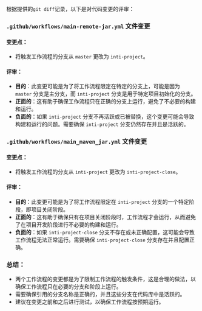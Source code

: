 根据提供的`git diff`记录，以下是对代码变更的评审：

### `.github/workflows/main-remote-jar.yml` 文件变更

#### 变更点：
- 将触发工作流程的分支从 `master` 更改为 `inti-project`。

#### 评审：
- **目的**：此变更可能是为了将工作流程限定在特定的分支上，可能是因为 `master` 分支是主分支，而 `inti-project` 分支是用于特定项目初始化的分支。
- **正面的**：这有助于确保工作流程只在正确的分支上运行，避免了不必要的构建和运行。
- **负面的**：如果 `inti-project` 分支不再活跃或已被替换，这个变更可能会导致构建和运行的问题。需要确保 `inti-project` 分支仍然存在并且是活跃的。

### `.github/workflows/main_maven_jar.yml` 文件变更

#### 变更点：
- 将触发工作流程的分支从 `inti-project` 更改为 `inti-project-close`。

#### 评审：
- **目的**：此变更可能是为了将工作流程限定在 `inti-project` 分支的一个特定阶段，即项目关闭阶段。
- **正面的**：这有助于确保只有在项目关闭阶段时，工作流程才会运行，从而避免了在项目开发阶段进行不必要的构建和运行。
- **负面的**：如果 `inti-project-close` 分支不存在或未正确配置，这可能会导致工作流程无法正常运行。需要确保 `inti-project-close` 分支存在并且配置正确。

### 总结：
- 两个工作流程的变更都是为了限制工作流程的触发条件，这是合理的做法，以确保工作流程只在必要的分支和阶段上运行。
- 需要确保引用的分支名称是正确的，并且这些分支在代码库中是活跃的。
- 建议在变更之前和之后进行测试，以确保工作流程按预期运行。